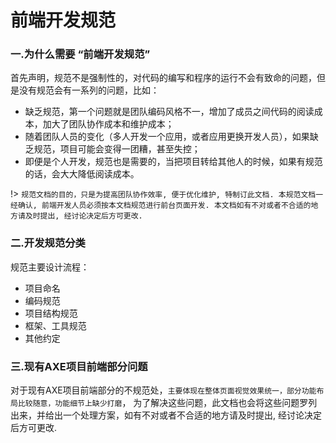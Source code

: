 # 前端开发规范

### 一.为什么需要 “前端开发规范”

 首先声明，规范不是强制性的，对代码的编写和程序的运行不会有致命的问题，但是没有规范会有一系列的问题，比如：

- 缺乏规范，第一个问题就是团队编码风格不一，增加了成员之间代码的阅读成本，加大了团队协作成本和维护成本；
- 随着团队人员的变化（多人开发一个应用，或者应用更换开发人员），如果缺乏规范，项目可能会变得一团糟，甚至失控；
- 即便是个人开发，规范也是需要的，当把项目转给其他人的时候，如果有规范的话，会大大降低阅读成本。

!> `规范文档的目的，只是为提高团队协作效率, 便于优化维护, 特制订此文档. 本规范文档一经确认, 前端开发人员必须按本文档规范进行前台页面开发. 本文档如有不对或者不合适的地方请及时提出, 经讨论决定后方可更改. `

### 二.开发规范分类
 
 规范主要设计流程：
 - 项目命名
 - 编码规范
 - 项目结构规范
 - 框架、工具规范
 - 其他约定

### 三.现有AXE项目前端部分问题

对于现有AXE项目前端部分的不规范处，`主要体现在整体页面视觉效果统一，部分功能布局比较随意，功能细节上缺少打磨`，
为了解决这些问题，此文档也会将这些问题罗列出来，并给出一个处理方案，如有不对或者不合适的地方请及时提出, 经讨论决定后方可更改. 

<!-- https://r
zx007.github.io/docs/#/ -->
<!-- 启动命令 docsify serve docs -->
<!-- 文档 https://docsify.js.org/#/zh-cn/quickstart -->
<!-- gitlab与github密钥共存 https://www.freesion.com/article/9275938145/ -->